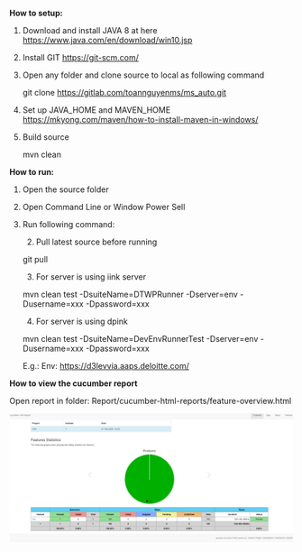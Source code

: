 **How to setup:**
1. Download and install JAVA 8 at here https://www.java.com/en/download/win10.jsp
2. Install GIT
    https://git-scm.com/
3. Open any folder and clone source to local as following command

    git clone https://gitlab.com/toannguyenms/ms_auto.git

4. Set up JAVA_HOME and MAVEN_HOME
    https://mkyong.com/maven/how-to-install-maven-in-windows/
5. Build source 

    mvn clean

**How to run:**
1. Open the source folder
2. Open Command Line or Window Power Sell
3. Run following command:

    2. Pull latest source before running
    
    git pull

    3. For server is using iink server
    
    mvn clean test -DsuiteName=DTWPRunner -Dserver=env -Dusername=xxx -Dpassword=xxx
    
    4. For server is using dpink
    
    mvn clean test -DsuiteName=DevEnvRunnerTest -Dserver=env -Dusername=xxx -Dpassword=xxx
    
    E.g.: Env: https://d3levvia.aaps.deloitte.com/
    
**How to view the cucumber report**

Open report in folder: Report/cucumber-html-reports/feature-overview.html

<img src="feature.PNG"/>